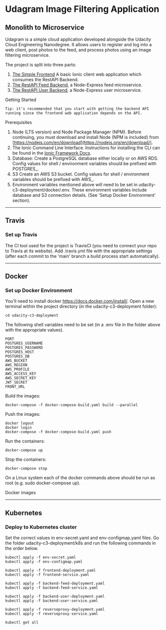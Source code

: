# Udagram Image Filtering Application
## Monolith to Microservice

Udagram is a simple cloud application developed alongside the Udacity Cloud Engineering Nanodegree. It allows users to register and log into a web client, post photos to the feed, and process photos using an image filtering microservice.

The project is split into three parts:
1. [The Simple Frontend](/udacity-c3-frontend)
A basic Ionic client web application which consumes the RestAPI Backend.
2. [The RestAPI Feed Backend](/udacity-c3-restapi-feed), a Node-Express feed microservice.
3. [The RestAPI User Backend](/udacity-c3-restapi-user), a Node-Express user microservice.

Getting Started

    Tip: it's recommended that you start with getting the backend API running since the frontend web application depends on the API.

Prerequisites

  1) Node (LTS version) and Node Package Manager (NPM). Before continuing, you must download and install Node (NPM is included) from [https://nodejs.com/en/download](https://nodejs.org/en/download/).
  2) The Ionic Command Line Interface. Instructions for installing the CLI can be found in the [Ionic Framework Docs](https://ionicframework.com/docs/installation/cli).
  5) Database: Create a PostgreSQL database either locally or on AWS RDS. Config values for shell / environment variables should be prefixed with POSTGRES_.
  4) S3 Create an AWS S3 bucket. Config values for shell / environment variables should be prefixed with AWS_.
  5) Environment variables mentioned above will need to be set in udacity-c3-deployment/docker/.env. These environment variables include database and S3 connection details. (See 'Setup Docker Environment' section).

***

## Travis
### Set up Travis
The CI tool used for the project is TravisCI (you need to connect your repo to Travis at its website).
Add .travis.yml file with the appropriate settings (after each commit to the 'main' branch a build process start automatically).

***

## Docker
### Set up Docker Environment

You'll need to install docker https://docs.docker.com/install/. Open a new terminal within the project directory (in the udacity-c3-deployment folder):

```
cd udacity-c3-deployment
```
The following shell variables need to be set (in a .env file in the folder above with the appropriate values).
```
PORT
POSTGRES_USERNAME
POSTGRES_PASSWORD
POSTGRES_HOST
POSTGRES_DB
AWS_BUCKET
AWS_REGION
AWS_PROFILE
AWS_ACCESS_KEY
AWS_SECRET_KEY
JWT_SECRET
FRONT_URL
```
Build the images:
```
docker-compose -f docker-compose-build.yaml build --parallel
```
Push the images:
```
docker logout
docker login
docker-compose -f docker-compose-build.yaml push
```
Run the containers:
```
docker-compose up
```
Stop the containers:
```
docker-compose stop
```

On a Linux system each of the docker commands above should be run as root (e.g. sudo docker-compose up).


Docker images

***
## Kubernetes
### Deploy to Kubernetes cluster

Set the correct values in env-secret.yaml and env-configmap.yaml files.
Go the folder udacity-c3-deployment/k8s and run the following commands in the order below.
```
kubectl apply -f env-secret.yaml
kubectl apply -f env-configmap.yaml

kubectl apply -f frontend-deployment.yaml
kubectl apply -f frontend-service.yaml

kubectl apply -f backend-feed-deployment.yaml
kubectl apply -f backend-feed-service.yaml

kubectl apply -f backend-user-deployment.yaml
kubectl apply -f backend-user-service.yaml

kubectl apply -f reverseproxy-deployment.yaml
kubectl apply -f reverseproxy-service.yaml

kubectl get all
```
